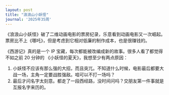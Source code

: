 ```yaml
---
layout: post
title: "浪浪山小妖怪"
journal: '2025年35周'
---
```


《浪浪山小妖怪》破了二维动画电影的票房纪录，乐意看到动画电影又一次崛起。票房比不上《哪吒》，但是考虑到它相对低廉的制作成本，也是很赚钱的。

《西游记》真的是一个 IP 宝藏，每次都能被改编成新的故事。很多人看了都觉得不如之前 20 分钟的 《小妖怪的夏天》，我想至少有两点原因：

1. 小妖怪不应该有那么强的大招，而且突兀。不知道什么时候，电影最后都要大战一场，主角一定要战胜强敌。咱可以不打一场吗？
2. 最后才问名字太刻意。都走了一段西经路，没时间问吗？交朋友第一件事就是互报名字来历的。
